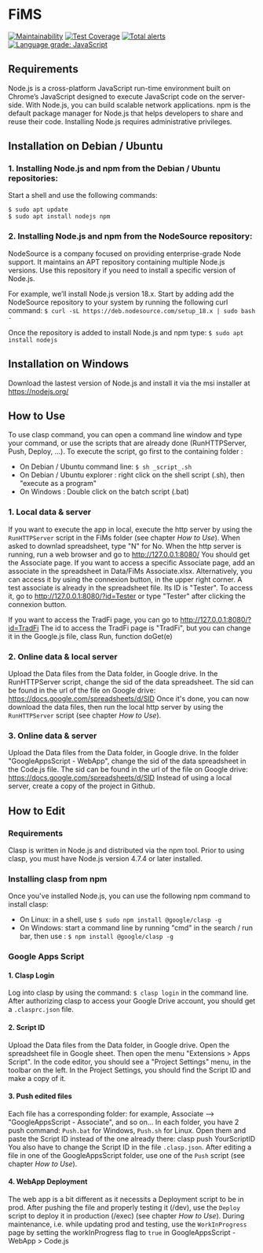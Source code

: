 # FiMS

[![Maintainability](https://api.codeclimate.com/v1/badges/c91149f9871e06746ae1/maintainability)](https://codeclimate.com/github/flodef/FiMS/maintainability)
[![Test Coverage](https://api.codeclimate.com/v1/badges/c91149f9871e06746ae1/test_coverage)](https://codeclimate.com/github/flodef/FiMS/test_coverage)
[![Total alerts](https://img.shields.io/lgtm/alerts/g/flodef/FiMS.svg?logo=lgtm&logoWidth=18)](https://lgtm.com/projects/g/flodef/FiMS/alerts/)
[![Language grade: JavaScript](https://img.shields.io/lgtm/grade/javascript/g/flodef/FiMS.svg?logo=lgtm&logoWidth=18)](https://lgtm.com/projects/g/flodef/FiMS/context:javascript)



## Requirements
Node.js is a cross-platform JavaScript run-time environment built on Chrome’s JavaScript designed to execute JavaScript code on the server-side. With Node.js, you can build scalable network applications.
npm is the default package manager for Node.js that helps developers to share and reuse their code.
Installing Node.js requires administrative privileges.

## Installation on Debian / Ubuntu
### 1. Installing Node.js and npm from the Debian / Ubuntu repositories:
Start a shell and use the following commands:
```
$ sudo apt update
$ sudo apt install nodejs npm
```

### 2. Installing Node.js and npm from the NodeSource repository:
NodeSource is a company focused on providing enterprise-grade Node support. It maintains an APT repository containing multiple Node.js versions. Use this repository if you need to install a specific version of Node.js.

For example, we’ll install Node.js version 18.x.
Start by adding add the NodeSource repository to your system by running the following curl command:
`$ curl -sL https://deb.nodesource.com/setup_18.x | sudo bash -`

Once the repository is added to install Node.js and npm type:
`$ sudo apt install nodejs`

## Installation on Windows
Download the lastest version of Node.js and install it via the msi installer at https://nodejs.org/

## How to Use
To use clasp command, you can open a command line window and type your command,
or use the scripts that are already done (RunHTTPServer, Push, Deploy, ...).
To execute the script, go first to the containing folder :
- On Debian / Ubuntu command line: `$ sh _script_.sh`
- On Debian / Ubuntu explorer : right click on the shell script (.sh), then "execute as a program"
- On Windows : Double click on the batch script (.bat)

### 1. Local data & server
If you want to execute the app in local, execute the http server by using the `RunHTTPServer` script in the FiMs folder (see chapter _How to Use_).
When asked to downlad spreadsheet, type "N" for No.
When the http server is running, run a web browser and go to http://127.0.0.1:8080/
You should get the Associate page.
If you want to access a specific Associate page, add an associate in the spreadsheet in Data/FiMs Associate.xlsx.
Alternatively, you can access it by using the connexion button, in the upper right corner.
A test associate is already in the spreadsheet file. Its ID is "Tester".
To access it, go to http://127.0.0.1:8080/?id=Tester or type "Tester" after clicking the connexion button.

If you want to access the TradFi page, you can go to http://127.0.0.1:8080/?id=TradFi
The id to access the TradFi page is "TradFi", but you can change it in the Google.js file, class Run, function doGet(e)

### 2. Online data & local server
Upload the Data files from the Data folder, in Google drive.
In the RunHTTPServer script, change the sid of the data spreadsheet.
The sid can be found in the url of the file on Google drive:
https://docs.google.com/spreadsheets/d/SID
Once it's done, you can now download the data files, then run the local http server by using the `RunHTTPServer` script
(see chapter _How to Use_).

### 3. Online data & server
Upload the Data files from the Data folder, in Google drive.
In the folder "GoogleAppsScript - WebApp", change the sid of the data spreadsheet in the Code.js file.
The sid can be found in the url of the file on Google drive:
https://docs.google.com/spreadsheets/d/SID
Instead of using a local server, create a copy of the project in Github.

## How to Edit
### Requirements
Clasp is written in Node.js and distributed via the npm tool.
Prior to using clasp, you must have Node.js version 4.7.4 or later installed.

### Installing clasp from npm
Once you've installed Node.js, you can use the following npm command to install clasp:
- On Linux: in a shell, use `$ sudo npm install @google/clasp -g`
- On Windows: start a command line by running "cmd" in the search / run bar, then use : `$ npm install @google/clasp -g`

### Google Apps Script
#### 1. Clasp Login
Log into clasp by using the command: `$ clasp login` in the command line.
After authorizing clasp to access your Google Drive account, you should get a `.clasprc.json` file.

#### 2. Script ID
Upload the Data files from the Data folder, in Google drive.
Open the spreadsheet file in Google sheet. Then open the menu "Extensions > Apps Script".
In the code editor, you should see a "Project Settings" menu, in the toolbar on the left.
In the Project Settings, you should find the Script ID and make a copy of it.

#### 3. Push edited files
Each file has a corresponding folder: for example, Associate --> "GoogleAppsScript - Associate", and so on...
In each folder, you have 2 push command: `Push.bat` for Windows, `Push.sh` for Linux.
Open them and paste the Script ID instead of the one already there: clasp push YourScriptID
You also have to change the Script ID in the file `.clasp.json`.
After editing a file in one of the GoogleAppsScript folder, use one of the `Push` script
(see chapter _How to Use_).

#### 4. WebApp Deployment
The web app is a bit different as it necessits a Deployment script to be in prod.
After pushing the file and properly testing it (/dev), use the `Deploy` script to deploy it in production (/exec)
(see chapter _How to Use_).
During maintenance, i.e. while updating prod and testing, use the `WorkInProgress` page by setting the workInProgress flag to `true` in GoogleAppsScript - WebApp > Code.js
